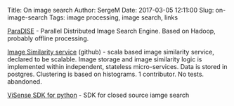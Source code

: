 Title: On image search
Author: SergeM
Date: 2017-03-05 12:11:00
Slug: on-image-search
Tags: image processing, image search, links



[ParaDISE](http://paradise.khresmoi.eu/index.html) - Parallel Distributed Image Search Engine. Based on Hadoop, probably offline processing.



[Image Similarity service](https://github.com/echinthaka/ImageSimilarity) (github) - scala based image similarity service, declared to be scalable.
Image storage and image similarity logic is implemented within independent, stateless micro-services.
Data is stored in postgres.
Clustering is based on histograms. 1 contributor. No tests. abandoned.


[ViSense SDK for python](https://github.com/visenze/visearch-sdk-python) - SDK for closed source iamge search
